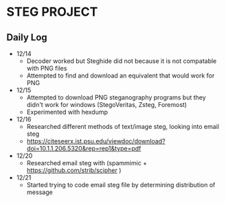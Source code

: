 # STEG PROJECT

## Daily Log

- 12/14
	- Decoder worked but Steghide did not because it is not compatable with PNG files
	- Attempted to find and download an equivalent that would work for PNG
- 12/15
	- Attempted to download PNG steganography programs but they didn't work for windows (StegoVeritas, Zsteg, Foremost)
	- Experimented with hexdump
- 12/16
	- Researched different methods of text/image steg, looking into email steg
	- https://citeseerx.ist.psu.edu/viewdoc/download?doi=10.1.1.206.5320&rep=rep1&type=pdf
- 12/20
	- Researched email steg with (spammimic + https://github.com/strib/scipher )
- 12/21
	- Started trying to code email steg file by determining distribution of message